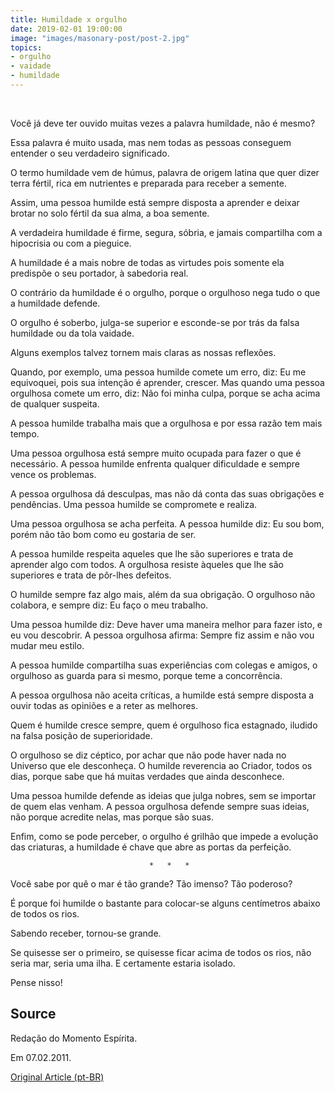 ```yaml
---
title: Humildade x orgulho
date: 2019-02-01 19:00:00
image: "images/masonary-post/post-2.jpg"
topics: 
- orgulho
- vaidade
- humildade
---
```

 

Você já deve ter ouvido muitas vezes a palavra humildade, não é mesmo?

Essa palavra é muito usada, mas nem todas as pessoas conseguem entender o seu
verdadeiro significado.

O termo humildade vem de húmus, palavra de origem latina que quer dizer terra
fértil, rica em nutrientes e preparada para receber a semente.

Assim, uma pessoa humilde está sempre disposta a aprender e deixar brotar no
solo fértil da sua alma, a boa semente.

A verdadeira humildade é firme, segura, sóbria, e jamais compartilha com a
hipocrisia ou com a pieguice.

A humildade é a mais nobre de todas as virtudes pois somente ela predispõe o
seu portador, à sabedoria real.

O contrário da humildade é o orgulho, porque o orgulhoso nega tudo o que a
humildade defende.

O orgulho é soberbo, julga-se superior e esconde-se por trás da falsa humildade
ou da tola vaidade.

Alguns exemplos talvez tornem mais claras as nossas reflexões.

Quando, por exemplo, uma pessoa humilde comete um erro, diz: Eu me equivoquei,
pois sua intenção é aprender, crescer. Mas quando uma pessoa orgulhosa comete
um erro, diz: Não foi minha culpa, porque se acha acima de qualquer suspeita.

A pessoa humilde trabalha mais que a orgulhosa e por essa razão tem mais tempo.

Uma pessoa orgulhosa está sempre muito ocupada para fazer o que é necessário. A
pessoa humilde enfrenta qualquer dificuldade e sempre vence os problemas.

A pessoa orgulhosa dá desculpas, mas não dá conta das suas obrigações e
pendências. Uma pessoa humilde se compromete e realiza.

Uma pessoa orgulhosa se acha perfeita. A pessoa humilde diz: Eu sou bom, porém
não tão bom como eu gostaria de ser.

A pessoa humilde respeita aqueles que lhe são superiores e trata de aprender
algo com todos. A orgulhosa resiste àqueles que lhe são superiores e trata
de pôr-lhes defeitos.

O humilde sempre faz algo mais, além da sua obrigação. O orgulhoso não
colabora, e sempre diz: Eu faço o meu trabalho.

Uma pessoa humilde diz: Deve haver uma maneira melhor para fazer isto, e eu vou
descobrir. A pessoa orgulhosa afirma: Sempre fiz assim e não vou mudar meu
estilo.

A pessoa humilde compartilha suas experiências com colegas e amigos, o
orgulhoso as guarda para si mesmo, porque teme a concorrência.

A pessoa orgulhosa não aceita críticas, a humilde está sempre disposta a ouvir
todas as opiniões e a reter as melhores.

Quem é humilde cresce sempre, quem é orgulhoso fica estagnado, iludido na falsa
posição de superioridade.

O orgulhoso se diz céptico, por achar que não pode haver nada no Universo que
ele desconheça. O humilde reverencia ao Criador, todos os dias, porque sabe que
há muitas verdades que ainda desconhece.

Uma pessoa humilde defende as ideias que julga nobres, sem se importar de quem
elas venham. A pessoa orgulhosa defende sempre suas ideias, não porque acredite
nelas, mas porque são suas.

Enfim, como se pode perceber, o orgulho é grilhão que impede a evolução das
criaturas, a humildade é chave que abre as portas da perfeição.

                                   *   *   *

Você sabe por quê o mar é tão grande? Tão imenso? Tão poderoso?

É porque foi humilde o bastante para colocar-se alguns centímetros abaixo de
todos os rios.

Sabendo receber, tornou-se grande.

Se quisesse ser o primeiro, se quisesse ficar acima de todos os rios, não seria
mar, seria uma ilha. E certamente estaria isolado.

Pense nisso!

## Source
Redação do Momento Espírita.

Em 07.02.2011.


[Original Article (pt-BR)](http://momento.com.br/pt/ler_texto.php?id=2898)
